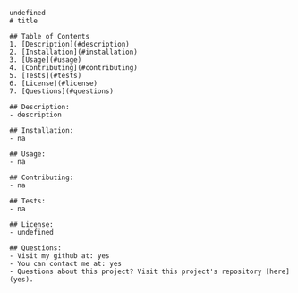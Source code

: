 
    undefined
    # title

    ## Table of Contents
    1. [Description](#description)
    2. [Installation](#installation)
    3. [Usage](#usage)
    4. [Contributing](#contributing)
    5. [Tests](#tests)
    6. [License](#license)
    7. [Questions](#questions)
    
    ## Description:
    - description
    
    ## Installation:
    - na
    
    ## Usage:
    - na
    
    ## Contributing:
    - na
    
    ## Tests:
    - na
    
    ## License:
    - undefined
    
    ## Questions:
    - Visit my github at: yes
    - You can contact me at: yes
    - Questions about this project? Visit this project's repository [here](yes).
    